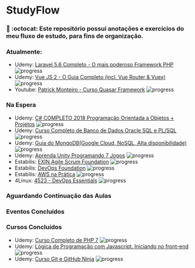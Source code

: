 # StudyFlow
### :bookmark: :octocat: Este repositório possui anotações e exercícios do meu fluxo de estudo, para fins de organização.


### Atualmente:
- Udemy: [Laravel 5.6 Completo - O mais poderoso Framework PHP](https://www.udemy.com/laravelcompleto/) ![progress](http://progressed.io/bar/9?title=completed "progress")
- Udemy: [Vue JS 2 - O Guia Completo (incl. Vue Router & Vuex)](https://www.udemy.com/vue-js-completo)  ![progress](http://progressed.io/bar/23?title=completed "progress")
- Youtube: [Patrick Monteiro - Curso Quasar Framework](https://www.youtube.com/playlist?list=PLBjvYfV_TvwJlOctQ49KiOrxrFwJGqAdr) ![progress](http://progressed.io/bar/10?title=completed "progress")



### Na Espera
- Udemy: [C# COMPLETO 2018 Programação Orientada a Objetos + Projetos](https://www.udemy.com/programacao-orientada-a-objetos-csharp/) ![progress](http://progressed.io/bar/3?title=completed "progress")
- Udemy: [Curso Completo de Banco de Dados Oracle SQL e PL/SQL](https://www.udemy.com/curso-completo-de-oracle/) ![progress](http://progressed.io/bar/2?title=completed "progress")
- Udemy: [Guia do MongoDB(Google Cloud, NoSQL, Alta disponibilidade)](https://www.udemy.com/guia-do-mongodb/) ![progress](http://progressed.io/bar/0?title=completed "progress")
- Udemy: [Aprenda Unity Programando 7 Jogos](https://www.udemy.com/curso-completo-unity-3d/) ![progress](http://progressed.io/bar/0?title=completed "progress")
- Estabilis: [EXIN Agile Scrum Foundation](https://universidade.estabil.is/courses/exin-agile-scrum-foundation) ![progress](http://progressed.io/bar/11?title=completed "progress")
- Estabilis: [DevOps Foundation](https://universidade.estabil.is/courses/devops-foundation) ![progress](http://progressed.io/bar/10?title=completed "progress")
- Estabilis: [AWS na Prática](https://universidade.estabil.is/courses/aws-na-pratica) ![progress](http://progressed.io/bar/1?title=completed "progress")
- 4Linux: [4523 - DevOps Essentials](https://www.4linux.com.br/curso/devops-gratis) ![progress](http://progressed.io/bar/0?title=completed "progress")



### Aguardando Continuação das Aulas



### Eventos Concluídos 



### Cursos Concluídos
- Udemy: [Curso Completo de PHP 7](https://www.udemy.com/curso-php-7-online/)  ![progress](http://progressed.io/bar/100?title=completed "progress")
- Udemy: [Lógica de Programação com Javascript. Iniciando no front-end](https://www.udemy.com/logica-de-programacao-com-javascript-iniciando-no-frontend/)  ![progress](http://progressed.io/bar/100?title=completed "progress")
- Udemy: [Curso Git e GitHub Ninja](https://www.udemy.com/git-e-github-ninja/)  ![progress](http://progressed.io/bar/100?title=completed "progress")